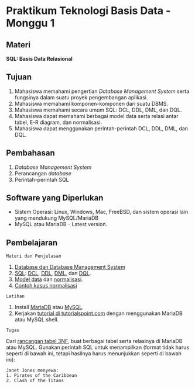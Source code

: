 # Praktikum Teknologi Basis Data - Monggu 1

## Materi

**SQL: Basis Data Relasional**

## Tujuan

1. Mahasiswa memahami pengertian *Database Management System* serta fungsinya dalam suatu proyek pengembangan aplikasi.
2. Mahasiswa memahami komponen-komponen dari suatu DBMS.
3. Mahasiswa memahami secara umum SQL: DCL, DDL, DML, dan DQL.
4. Mahasiswa dapat memahami berbagai model data serta relasi antar tabel, E-R diagram, dan normalisasi.
5. Mahasiswa dapat menggunakan perintah-perintah DCL, DDL, DML, dan DQL.

## Pembahasan

1. *Database Management System*
2. Perancangan *database*
3. Perintah-perintah SQL

## Software yang Diperlukan

* Sistem Operasi: Linux, Windows, Mac, FreeBSD, dan sistem operasi lain yang mendukung MySQL/MariaDB
* MySQL atau MariaDB - Latest version.

## Pembelajaran

```
Materi dan Penjelasan
```

1. [Database dan Database Management System](https://en.wikipedia.org/wiki/Database)
2. [SQL](https://en.wikipedia.org/wiki/SQL): [DCL](https://en.wikipedia.org/wiki/Data_control_language), [DDL](https://en.wikipedia.org/wiki/Data_definition_language), [DML](https://en.wikipedia.org/wiki/Data_manipulation_language), dan [DQL](https://en.wikipedia.org/wiki/Data_query_language).
3. [Model data](https://en.wikipedia.org/wiki/Database_model) dan [normalisasi](https://en.wikipedia.org/wiki/Database_normalization).
4. [Contoh kasus normalisasi](https://www.guru99.com/database-normalization.html)

```
Latihan
```

1. Install [MariaDB](https://mariadb.org/) atau [MySQL](https://www.mysql.com/).
2. Kerjakan [tutorial di tutorialspoint.com](https://www.tutorialspoint.com/sql/) dengan menggunakan MariaDB atau MySQL shell.

```
Tugas
```

Dari [rancangan tabel 3NF](https://www.guru99.com/database-normalization.html), buat berbagai tabel serta relasinya di MariaDB atau MySQL. Gunakan perintah SQL untuk menampilkan (format tidak harus seperti di bawah ini, tetapi hasilnya harus menunjukkan seperti di bawah ini):

```
Janet Jones menyewa:
1. Pirates of the Caribbean
2. Clash of the Titans
```

